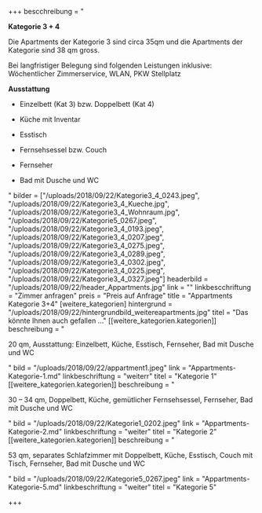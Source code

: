 +++
bescchreibung = "<p><strong>Kategorie 3 + 4</strong></p><p>Die Apartments der Kategorie 3 sind circa 35qm und die Apartments der Kategorie sind 38 qm gross. </p><p>Bei langfristiger Belegung sind folgenden Leistungen inklusive:<br>Wöchentlicher Zimmerservice, WLAN, PKW Stellplatz</p><p><strong>Ausstattung</strong></p><ul><li><p>Einzelbett (Kat 3) bzw. Doppelbett (Kat 4)</p></li><li><p>Küche mit Inventar</p></li><li><p>Esstisch</p></li><li><p>Fernsehsessel bzw. Couch</p></li><li><p>Fernseher</p></li><li><p>Bad mit Dusche und WC</p></li></ul>"
bilder = ["/uploads/2018/09/22/Kategorie3_4_0243.jpeg", "/uploads/2018/09/22/Kategorie3_4_Kueche.jpg", "/uploads/2018/09/22/Kategorie3_4_Wohnraum.jpg", "/uploads/2018/09/22/Kategorie5_0267.jpeg", "/uploads/2018/09/22/Kategorie3_4_0193.jpeg", "/uploads/2018/09/22/Kategorie3_4_0207.jpeg", "/uploads/2018/09/22/Kategorie3_4_0275.jpeg", "/uploads/2018/09/22/Kategorie3_4_0289.jpeg", "/uploads/2018/09/22/Kategorie3_4_0302.jpeg", "/uploads/2018/09/22/Kategorie3_4_0225.jpeg", "/uploads/2018/09/22/Kategorie3_4_0327.jpeg"]
headerbild = "/uploads/2018/09/22/header_Appartments.jpg"
link = ""
linkbescchriftung = "Zimmer anfragen"
preis = "Preis auf Anfrage"
title = "Appartments Kategorie 3+4"
[weitere_kategorien]
hintergrund = "/uploads/2018/09/22/hintergrundbild_weitereapartments.jpg"
titel = "Das könnte Ihnen auch gefallen ..."
[[weitere_kategorien.kategorien]]
beschreibung = "<p>20 qm, Ausstattung: Einzelbett, Küche, Esstisch, Fernseher, Bad mit Dusche und WC</p>"
bild = "/uploads/2018/09/22/appartment1.jpeg"
link = "Appartments-Kategorie-1.md"
linkbeschriftung = "weiterr"
titel = "Kategorie 1"
[[weitere_kategorien.kategorien]]
beschreibung = "<p>30 – 34 qm, Doppelbett, Küche, gemütlicher Fernsehsessel, Fernseher, Bad mit Dusche und WC</p>"
bild = "/uploads/2018/09/22/Kategorie1_0202.jpeg"
link = "Appartments-Kategorie-2.md"
linkbeschriftung = "weiter"
titel = "Kategorie 2"
[[weitere_kategorien.kategorien]]
beschreibung = "<p>53 qm, separates Schlafzimmer mit Doppelbett, Küche, Esstisch, Couch mit Tisch, Fernseher, Bad mit Dusche und WC </p>"
bild = "/uploads/2018/09/22/Kategorie5_0267.jpeg"
link = "Appartments-Kategorie-5.md"
linkbeschriftung = "weiter"
titel = "Kategorie 5"

+++
